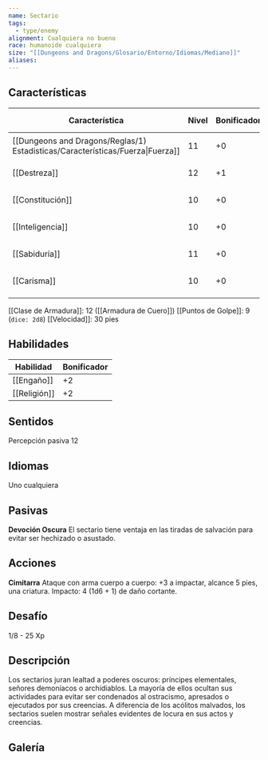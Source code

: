 ```yaml
---
name: Sectario
tags:
  - type/enemy
alignment: Cualquiera no bueno
race: humanoide cualquiera
size: "[[Dungeons and Dragons/Glosario/Entorno/Idiomas/Mediano]]"
aliases: 
---
```


## Características

| Característica                                                                 | Nivel | Bonificador | Lanzar dado      |
| ------------------------------------------------------------------------------ | ----- | ----------- | ---------------- |
| [[Dungeons and Dragons/Reglas/1) Estadisticas/Características/Fuerza\|Fuerza]] | 11    | +0          | `dice: 1d20 + 0` |
| [[Destreza]]                                                                   | 12    | +1          | `dice: 1d20 + 0` |
| [[Constitución]]                                                               | 10    | +0          | `dice: 1d20 + 0` |
| [[Inteligencia]]                                                               | 10    | +0          | `dice: 1d20 + 0` |
| [[Sabiduría]]                                                                  | 11    | +0          | `dice: 1d20 + 0` |
| [[Carisma]]                                                                    | 10    | +0          | `dice: 1d20 + 0` |
|                                                                                |       |             |                  |

[[Clase de Armadura]]: 12 ([[Armadura de Cuero]])
[[Puntos de Golpe]]: 9 (`dice: 2d8`)
[[Velocidad]]: 30 pies

## Habilidades

| Habilidad    | Bonificador |
| ------------ | ----------- |
| [[Engaño]]   | +2          |
| [[Religión]] | +2          |

## Sentidos

Percepción pasiva 12

## Idiomas

Uno cualquiera

## Pasivas

**Devoción Oscura** 
El sectario tiene ventaja en las tiradas de salvación para evitar ser hechizado o asustado.

## Acciones

**Cimitarra**
Ataque con arma cuerpo a cuerpo: +3 a impactar, alcance 5 pies, una criatura. 
Impacto: 4 (1d6 + 1) de daño cortante.

## Desafío

1/8 - 25 Xp

## Descripción

Los sectarios juran lealtad a poderes oscuros: príncipes elementales, señores demoníacos o archidiablos. La mayoría de ellos ocultan sus actividades para evitar ser condenados al ostracismo, apresados o ejecutados por sus creencias. A diferencia de los acólitos malvados, los sectarios suelen mostrar señales evidentes de locura en sus actos y creencias.

## Galería


